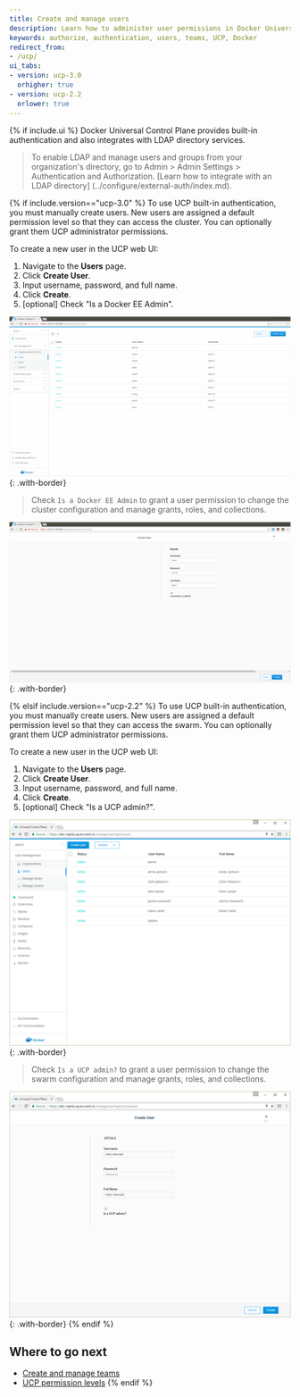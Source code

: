 ```yaml
---
title: Create and manage users
description: Learn how to administer user permissions in Docker Universal Control Plane.
keywords: authorize, authentication, users, teams, UCP, Docker
redirect_from:
- /ucp/
ui_tabs:
- version: ucp-3.0
  orhigher: true
- version: ucp-2.2
  orlower: true
---
```


{% if include.ui %}
Docker Universal Control Plane provides built-in authentication and also
integrates with LDAP directory services.

> To enable LDAP and manage users and groups from your organization's directory,
> go to Admin > Admin Settings > Authentication and Authorization.
> [Learn how to integrate with an LDAP directory] (../configure/external-auth/index.md).

{% if include.version=="ucp-3.0" %}
To use UCP built-in authentication, you must manually create users. New users
are assigned a default permission level so that they can access the cluster.
You can optionally grant them UCP administrator permissions.

To create a new user in the UCP web UI:
1. Navigate to the **Users** page.
2. Click **Create User**.
3. Input username, password, and full name.
4. Click **Create**.
5. [optional] Check "Is a Docker EE Admin".

![](../images/create-users-1-ucp3.png){: .with-border}

> Check `Is a Docker EE Admin` to grant a user permission to change the cluster
> configuration and manage grants, roles, and collections.

![](../images/create-users-2-ucp3.png){: .with-border}

{% elsif include.version=="ucp-2.2" %}
To use UCP built-in authentication, you must manually create users. New users
are assigned a default permission level so that they can access the swarm.
You can optionally grant them UCP administrator permissions.

To create a new user in the UCP web UI:
1. Navigate to the **Users** page.
2. Click **Create User**.
3. Input username, password, and full name.
4. Click **Create**.
5. [optional] Check "Is a UCP admin?".

![](../images/create-users-1.png){: .with-border}

> Check `Is a UCP admin?` to grant a user permission to change the swarm
> configuration and manage grants, roles, and collections.

![](../images/create-users-2.png){: .with-border}
{% endif %}

## Where to go next

* [Create and manage teams](create-and-manage-teams.md)
* [UCP permission levels](permission-levels.md)
{% endif %}
